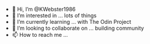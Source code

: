 - 👋 Hi, I’m @KWebster1986
- 👀 I’m interested in ... lots of things
- 🌱 I’m currently learning ... with The Odin Project
- 💞️ I’m looking to collaborate on ... building community
- 📫 How to reach me ...

<!---
KWebster1986/KWebster1986 is a ✨ special ✨ repository because its `README.md` (this file) appears on your GitHub profile.
You can click the Preview link to take a look at your changes.
--->
